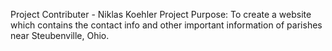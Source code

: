 Project Contributer - Niklas Koehler
Project Purpose: To create a website which contains the contact info and other important information of parishes near Steubenville, Ohio.
